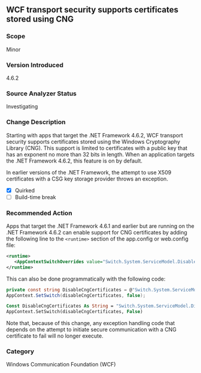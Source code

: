 ## WCF transport security supports certificates stored using CNG

### Scope
Minor

### Version Introduced
4.6.2

### Source Analyzer Status
Investigating

### Change Description
Starting with apps that target the .NET Framework 4.6.2, WCF transport security supports certificates stored using the Windows Cryptography Library (CNG). This support is limited to certificates with a public key that has an exponent no more than 32 bits in length. When an application targets the .NET Framework 4.6.2, this feature is on by default.

In earlier versions of the .NET Framework, the attempt to use X509 certificates with a CSG key storage provider throws an exception.

- [X] Quirked
- [ ] Build-time break

### Recommended Action
Apps that target the .NET Framework 4.6.1 and earlier but are running on the .NET Framework 4.6.2 can enable support for CNG certificates by adding the following line to the `<runtime>` section of the app.config or web.config file:

   ```xml
   <runtime>
      <AppContextSwitchOverrides value="Switch.System.ServiceModel.DisableCngCertificates=false" />
   </runtime>
   ```

This can also be done programmatically with the following code:

   ```cs
   private const string DisableCngCertificates = @"Switch.System.ServiceModel.DisableCngCertificate";
   AppContext.SetSwitch(disableCngCertificates, false);
   ```

   ```vb
   Const DisableCngCertificates As String = "Switch.System.ServiceModel.DisableCngCertificates"
   AppContext.SetSwitch(disableCngCertificates, False)
   ```

Note that, because of this change, any exception handling code that depends on the attempt to initiate secure communication with a CNG certificate to fail will no longer execute.

### Category
Windows Communication Foundation (WCF)

<!--
    ### Original Bug
    182182
-->

<!-- breaking change id: 166 -->
